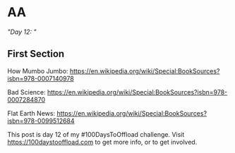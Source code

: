 # AA<Insert Title>
*"Day 12: <insert subtitle>"*

## First Section

How Mumbo Jumbo: https://en.wikipedia.org/wiki/Special:BookSources?isbn=978-0007140978

Bad Science:  https://en.wikipedia.org/wiki/Special:BookSources?isbn=978-0007284870

Flat Earth News: https://en.wikipedia.org/wiki/Special:BookSources?isbn=978-0099512684




This post is day 12 of my #100DaysToOffload challenge. Visit https://100daystooffload.com to get more info, or to get involved.
